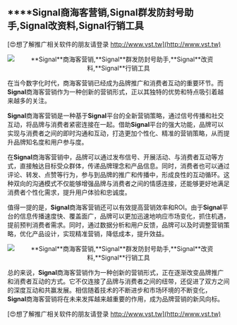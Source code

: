 ## ****Signal**商海客营销,**Signal**群发防封号助手,**Signal**改资料,**Signal**行销工具**

[😍想了解推广相关软件的朋友请登录 http://www.vst.tw](http://www.vst.tw)

 <center><img src="https://vst.tw/MP4/tuiguang/png/7.png" alt="**Signal**商海客营销,**Signal**群发防封号助手,**Signal**改资料,**Signal**行销工具"></center>

在当今数字化时代，商海客营销已经成为品牌推广和消费者互动的重要环节。而**Signal**商海客营销作为一种创新的营销形式，正以其独特的优势和特点吸引着越来越多的关注。

**Signal**商海客营销是一种基于**Signal**平台的全新营销策略，通过信号传播和社交互动，将品牌与消费者紧密连接在一起。借助**Signal**平台的强大功能，品牌可以实现与消费者之间的即时沟通和互动，打造更加个性化、精准的营销策略，从而提升品牌知名度和用户参与度。

在**Signal**商海客营销中，品牌可以通过发布信号、开展活动、与消费者互动等方式，直接触达目标受众群体，传递品牌理念和产品信息。同时，消费者也可以通过评论、转发、点赞等行为，参与到品牌的推广和传播中，形成良性的互动循环。这种双向的沟通模式不仅能够增强品牌与消费者之间的情感连接，还能够更好地满足消费者个性化需求，提升用户体验和忠诚度。

值得一提的是，**Signal**商海客营销还可以有效提高营销效率和ROI。由于**Signal**平台的信息传播速度快、覆盖面广，品牌可以更加迅速地响应市场变化，抓住机遇，提前预判消费者需求。同时，通过数据分析和用户反馈，品牌可以及时调整营销策略，优化产品设计，实现精准营销，降低成本，提升效益。

 <center><img src="https://vst.tw/MP4/tuiguang/png/5.png" alt="**Signal**商海客营销,**Signal**群发防封号助手,**Signal**改资料,**Signal**行销工具"></center>

总的来说，**Signal**商海客营销作为一种创新的营销形式，正在逐渐改变品牌推广和消费者互动的方式。它不仅连接了品牌与消费者之间的纽带，还促进了双方之间的深度互动和共赢发展。相信随着技术的不断进步和市场环境的不断变化，**Signal**商海客营销将在未来发挥越来越重要的作用，成为品牌营销的新风向标。

[😍想了解推广相关软件的朋友请登录 http://www.vst.tw](http://www.vst.tw)



